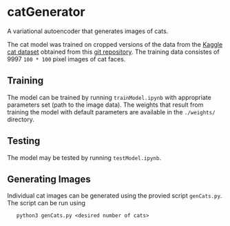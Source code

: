 # catGenerator
A variational autoencoder that generates images of cats.

The cat model was trained on cropped versions of the data from the [Kaggle cat dataset](https://www.kaggle.com/crawford/cat-dataset) obtained from this [git repository](https://github.com/YutingZhang/lmdis-rep). The training data consistes of 9997 `100 * 100` pixel images of cat faces.

## Training

The model can be trained by running `trainModel.ipynb` with appropriate parameters set (path to the image data). The weights that result from training the model with default parameters are available in the `./weights/` directory.

## Testing

The model may be tested by running `testModel.ipynb`.

## Generating Images

Individual cat images can be generated using the provied script `genCats.py`. The script can be run using

```   python3 genCats.py <desired number of cats>```

